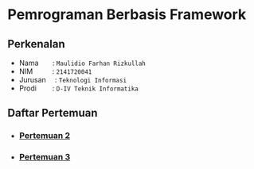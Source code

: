 # Pemrograman Berbasis Framework

## Perkenalan
- Nama&emsp;&ensp;&ensp;: `Maulidio Farhan Rizkullah `
- NIM&emsp;&emsp;&ensp;&nbsp;: `2141720041`
- Jurusan&emsp;&nbsp;: `Teknologi Informasi`
- Prodi&emsp;&emsp;&nbsp;: `D-IV Teknik Informatika`

## Daftar Pertemuan
- ### [Pertemuan 2](https://github.com/DioGitH/pbf-2024/tree/main/pertemuan-02)
- ### [Pertemuan 3](https://github.com/DioGitH/pbf-2024/tree/main/pertemuan-03)